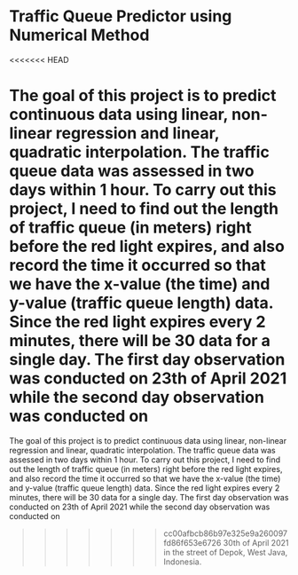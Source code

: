 # Traffic Queue Predictor using Numerical Method
<<<<<<< HEAD

The goal of this project is to predict continuous data using linear, non-linear regression and linear, quadratic interpolation.
The traffic queue data was assessed in two days within 1 hour. To carry out this project, I need to find out the length of traffic queue (in meters) right before
the red light expires, and also record the time it occurred so that we have the x-value (the time) and y-value (traffic queue length) data. Since the red light expires
every 2 minutes, there will be 30 data for a single day. The first day observation was conducted on 23th of April 2021 while the second day observation was conducted on
=======
The goal of this project is to predict continuous data using linear, non-linear regression and linear, quadratic interpolation. 
The traffic queue data was assessed in two days within 1 hour. To carry out this project, I need to find out the length of traffic queue (in meters) right before 
the red light expires, and also record the time it occurred so that we have the x-value (the time) and y-value (traffic queue length) data. Since the red light expires 
every 2 minutes, there will be 30 data for a single day. The first day observation was conducted on 23th of April 2021 while the second day observation was conducted on 
>>>>>>> cc00afbcb86b97e325e9a260097fd86f653e6726
30th of April 2021 in the street of Depok, West Java, Indonesia.
